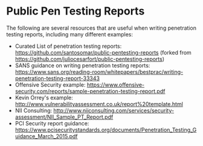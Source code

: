 # Public Pen Testing Reports
The following are several resources that are useful when writing penetration testing reports, including many different examples:
* Curated List of penetration testing reports: https://github.com/santosomar/public-pentesting-reports (forked from  https://github.com/juliocesarfort/public-pentesting-reports)
* SANS guidance on writing penetration testing reports: https://www.sans.org/reading-room/whitepapers/bestprac/writing-penetration-testing-report-33343
* Offensive Security example: https://www.offensive-security.com/reports/sample-penetration-testing-report.pdf
* Kevin Orrey's example: http://www.vulnerabilityassessment.co.uk/report%20template.html
* NII Consulting: http://www.niiconsulting.com/services/security-assessment/NII_Sample_PT_Report.pdf
* PCI Security report guidance: https://www.pcisecuritystandards.org/documents/Penetration_Testing_Guidance_March_2015.pdf

